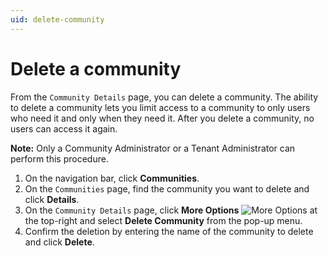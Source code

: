 ```yaml
---
uid: delete-community
---
```


# Delete a community

From the `Community Details` page, you can delete a community. The ability to delete a community lets you limit access to a community to only users who need it and only when they need it. After you delete a community, no users can access it again.

**Note:** Only a Community Administrator or a Tenant Administrator can perform this procedure.

1. On the navigation bar, click **Communities**.
2. On the `Communities` page, find the community you want to delete and click **Details**.
3. On the `Community Details` page, click **More Options** ![More Options](..\images\MoreOptions.png "More Options") at the top-right and select **Delete Community** from the pop-up menu.
4. Confirm the deletion by entering the name of the community to delete and click **Delete**.
